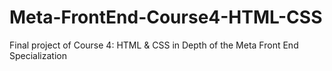# Meta-FrontEnd-Course4-HTML-CSS
Final project of Course 4: HTML &amp; CSS in Depth of the Meta Front End Specialization

